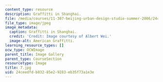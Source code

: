 ```yaml
---
content_type: resource
description: Graffitti in Shanghai.
file: /media/courses/11-307-beijing-urban-design-studio-summer-2006/24ceedfdb83285e29283eb35f73a1e3e_7.jpg
file_type: image/jpeg
image_metadata:
  caption: Graffitti in Shanghai.
  credit: 'Credit: Image courtesy of Albert Wei.'
  image-alt: American Graffitti.
learning_resource_types: []
ocw_type: OCWImage
parent_title: Image Gallery
parent_type: CourseSection
resourcetype: Image
title: 7.jpg
uid: 24ceedfd-b832-85e2-9283-eb35f73a1e3e
---
```

